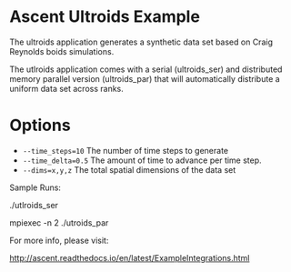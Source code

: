 # Ascent Ultroids Example

The ultroids application generates a synthetic data set based on Craig Reynolds boids simulations.

The utlroids application comes with a serial (ultroids_ser) and distributed memory parallel version (ultroids_par) that will automatically distribute a uniform data set across ranks.

# Options
 - `--time_steps=10` The number of time steps to generate
 - `--time_delta=0.5` The amount of time to advance per time step.
 - `--dims=x,y,z` The total spatial dimensions of the data set



Sample Runs:

./utlroids_ser

mpiexec -n 2 ./utroids_par

For more info, please visit:

http://ascent.readthedocs.io/en/latest/ExampleIntegrations.html
